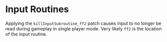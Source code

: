 # Input Routines

Applying the `killInputSubroutine_ff2` patch causes input to no longer be read during gameplay in single player mode. Very likely `ff2` is the location of the input routine.
